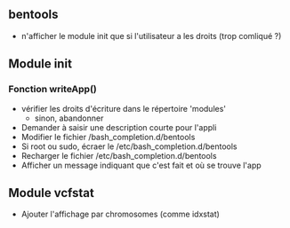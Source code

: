 
## bentools

- n'afficher le module init que si l'utilisateur a les droits (trop comliqué ?)


## Module init

### Fonction writeApp()
- vérifier les droits d'écriture dans le répertoire 'modules'
	- sinon, abandonner
- Demander à saisir une description courte pour l'appli
- Modifier le fichier <parent>/bash_completion.d/bentools
- Si root ou sudo, écraer le /etc/bash_completion.d/bentools
- Recharger le fichier /etc/bash_completion.d/bentools
- Afficher un message indiquant que c'est fait et où se trouve l'app


## Module vcfstat

- Ajouter l'affichage par chromosomes (comme idxstat)
